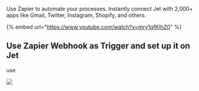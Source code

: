 Use Zapier to automate your processes. Instantly connect Jet with 2,000+ apps like Gmail, Twitter, Instagram, Shopify, and others.

{% embed url="https://www.youtube.com/watch?v=mry1qfKIhZ0" %}

## 

## Use Zapier Webhook as Trigger and set up it on Jet

use 

![](https://gblobscdn.gitbook.com/assets%2F-LQ08RFAKZvFADEiXKFy%2F-MPoap6EklZdKpjwFXrA%2F-MPobHfi_UZEYk-LK0hB%2Fimage.png?alt=media&token=c436f57c-a0d8-44ce-b976-53fd161687b6)

